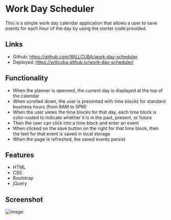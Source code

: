 # Work Day Scheduler
This is a simple work day calendar application that allows a user to save events for each hour of the day by using the starter code provided.

## Links
* Github: https://github.com/WILLCUBA/work-day-scheduler
* Deployed: https://willcuba.github.io/work-day-scheduler/

## Functionality
* When the planner is openned, the current day is displayed at the top of the calendar
* When scrolled down, the user is presented with time blocks for standard business hours (from 9AM to 5PM)
* When the user views the time blocks for that day, each time block is color-coded to indicate whether it is in the past, present, or future
* Then the user can click into a time block and enter an event
* When clicked on the save button on the right for that time block, then the text for that event is saved in local storage
* When the page is refreshed, the saved events persist
  
## Features
* HTML
* CSS
* Bootstrap
* jQuery

## Screenshot
![image](https://user-images.githubusercontent.com/51419545/151289593-9962b5f7-1949-4323-875b-b4fa10aa930d.png)

